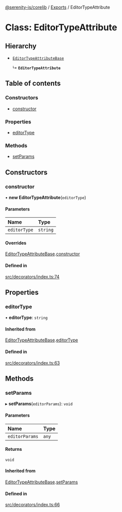 [@serenity-is/corelib](../README.md) / [Exports](../modules.md) / EditorTypeAttribute

# Class: EditorTypeAttribute

## Hierarchy

- [`EditorTypeAttributeBase`](EditorTypeAttributeBase.md)

  ↳ **`EditorTypeAttribute`**

## Table of contents

### Constructors

- [constructor](EditorTypeAttribute.md#constructor)

### Properties

- [editorType](EditorTypeAttribute.md#editortype)

### Methods

- [setParams](EditorTypeAttribute.md#setparams)

## Constructors

### constructor

• **new EditorTypeAttribute**(`editorType`)

#### Parameters

| Name | Type |
| :------ | :------ |
| `editorType` | `string` |

#### Overrides

[EditorTypeAttributeBase](EditorTypeAttributeBase.md).[constructor](EditorTypeAttributeBase.md#constructor)

#### Defined in

[src/decorators/index.ts:74](https://github.com/serenity-is/serenity/blob/master/packages/corelib/src/decorators/index.ts#L74)

## Properties

### editorType

• **editorType**: `string`

#### Inherited from

[EditorTypeAttributeBase](EditorTypeAttributeBase.md).[editorType](EditorTypeAttributeBase.md#editortype)

#### Defined in

[src/decorators/index.ts:63](https://github.com/serenity-is/serenity/blob/master/packages/corelib/src/decorators/index.ts#L63)

## Methods

### setParams

▸ **setParams**(`editorParams`): `void`

#### Parameters

| Name | Type |
| :------ | :------ |
| `editorParams` | `any` |

#### Returns

`void`

#### Inherited from

[EditorTypeAttributeBase](EditorTypeAttributeBase.md).[setParams](EditorTypeAttributeBase.md#setparams)

#### Defined in

[src/decorators/index.ts:66](https://github.com/serenity-is/serenity/blob/master/packages/corelib/src/decorators/index.ts#L66)
